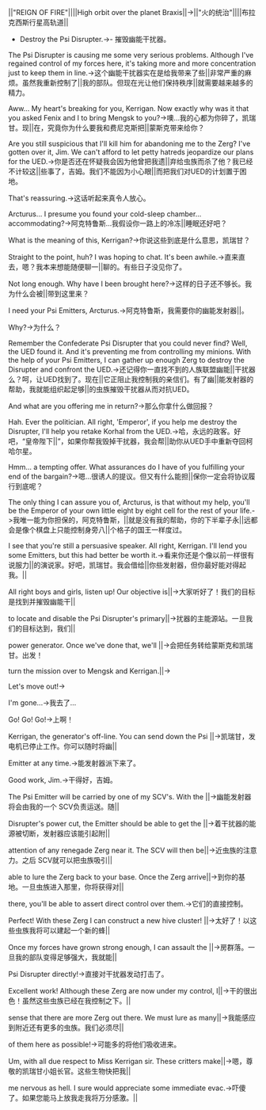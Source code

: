 ||"REIGN OF FIRE"||||High orbit over the planet Braxis||->||"火的统治"||||布拉克西斯行星高轨道||

- Destroy the Psi Disrupter.->- 摧毁幽能干扰器。

The Psi Disrupter is causing me some very serious problems. Although I've regained control of my forces here, it's taking more and more concentration just to keep them in line.->这个幽能干扰器实在是给我带来了些||非常严重的麻烦。虽然我重新控制了||我的部队。但现在光让他们保持秩序||就需要越来越多的精力。

Aww... My heart's breaking for you, Kerrigan. Now exactly why was it that you asked Fenix and I to bring Mengsk to you?->噢…我的心都为你碎了，凯瑞甘。现||在，究竟你为什么要我和费尼克斯把||蒙斯克带来给你？

Are you still suspicious that I'll kill him for abandoning me to the Zerg? I've gotten over it, Jim. We can't afford to let petty hatreds jeopardize our plans for the UED.->你是否还在怀疑我会因为他曾把我遗||弃给虫族而杀了他？我已经不计较这||些事了，吉姆。我们不能因为小心眼||而把我们对UED的计划置于困地。

That's reassuring.->这话听起来真令人放心。

Arcturus... I presume you found your cold-sleep chamber... accommodating?->阿克特鲁斯…我假设你一路上的冷冻||睡眠还好吧？

What is the meaning of this, Kerrigan?->你说这些到底是什么意思，凯瑞甘？

Straight to the point, huh? I was hoping to chat. It's been awhile.->直来直去，嗯？我本来想能随便聊一||聊的。有些日子没见你了。

Not long enough. Why have I been brought here?->这样的日子还不够长。我为什么会被||带到这里来？

I need your Psi Emitters, Arcturus.->阿克特鲁斯，我需要你的幽能发射器||。

Why?->为什么？

Remember the Confederate Psi Disrupter that you could never find? Well, the UED found it. And it's preventing me from controlling my minions. With the help of your Psi Emitters, I can gather up enough Zerg to destroy the Disrupter and confront the UED.->还记得你一直找不到的人族联盟幽能||干扰器么？呵，让UED找到了。现在||它正阻止我控制我的亲信们。有了幽||能发射器的帮助，我就能组织起足够||的虫族摧毁干扰器从而对抗UED。

And what are you offering me in return?->那么你拿什么做回报？

Hah. Ever the politician. All right, 'Emperor', if you help me destroy the Disrupter, I'll help you retake Korhal from the UED.->哈，永远的政客。好吧，“皇帝陛下||”，如果你帮我毁掉干扰器，我会帮||助你从UED手中重新夺回柯哈尔星。

Hmm... a tempting offer. What assurances do I have of you fulfilling your end of the bargain?->嗯…很诱人的提议。但又有什么能担||保你一定会将协议履行到底呢？

The only thing I can assure you of, Arcturus, is that without my help, you'll be the Emperor of your own little eight by eight cell for the rest of your life.->我唯一能为你担保的，阿克特鲁斯，||就是没有我的帮助，你的下半辈子永||远都会是像个棋盘上只能控制身旁八||个格子的国王一样度过。

I see that you're still a persuasive speaker. All right, Kerrigan. I'll lend you some Emitters, but this had better be worth it.->看来你还是个像以前一样很有说服力||的演说家。好吧，凯瑞甘。我会借给||你些发射器，但你最好能对得起我。||

All right boys and girls, listen up! Our objective is||->大家听好了！我们的目标是找到并摧毁幽能干||

to locate and disable the Psi Disrupter's primary||->扰器的主能源站。一旦我们的目标达到，我们||

power generator. Once we've done that, we'll ||->会把任务转给蒙斯克和凯瑞甘。出发！

turn the mission over to Mengsk and Kerrigan.||->

Let's move out!->

I'm gone...->我去了…

Go! Go! Go!->上啊！

Kerrigan, the generator's off-line. You can send down the Psi ||->凯瑞甘，发电机已停止工作。你可以随时将幽||

Emitter at any time.->能发射器派下来了。

Good work, Jim.->干得好，吉姆。

The Psi Emitter will be carried by one of my SCV's. With the ||->幽能发射器将会由我的一个 SCV负责运送。随||

Disrupter's power cut, the Emitter should be able to get the ||->着干扰器的能源被切断，发射器应该能引起附||

attention of any renegade Zerg near it. The SCV will then be||->近虫族的注意力。之后 SCV就可以把虫族吸引||

able to lure the Zerg back to your base. Once the Zerg arrive||->到你的基地。一旦虫族进入那里，你将获得对||

there, you'll be able to assert direct control over them.->它们的直接控制。

Perfect! With these Zerg I can construct a new hive cluster!  ||->太好了！以这些虫族我将可以建起一个新的蜂||

Once my forces have grown strong enough, I can assault the ||->房群落。一旦我的部队变得足够强大，我就能||

Psi Disrupter directly!->直接对干扰器发动打击了。

Excellent work! Although these Zerg are now under my control, I||->干的很出色！虽然这些虫族已经在我控制之下。||

sense that there are more Zerg out there. We must lure as many||->我能感应到附近还有更多的虫族。我们必须尽||

of them here as possible!->可能多的将他们吸收进来。

Um, with all due respect to Miss Kerrigan sir. These critters make||->嗯，尊敬的凯瑞甘小姐长官。这些生物快把我||

me nervous as hell. I sure would appreciate some immediate evac.->吓傻了。如果您能马上放我走我将万分感激。||

